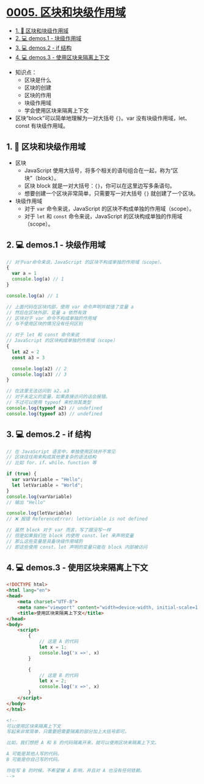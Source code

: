 # [0005. 区块和块级作用域](https://github.com/Tdahuyou/javascript/tree/main/0005.%20%E5%8C%BA%E5%9D%97%E5%92%8C%E5%9D%97%E7%BA%A7%E4%BD%9C%E7%94%A8%E5%9F%9F)

<!-- region:toc -->
- [1. 📒 区块和块级作用域](#1--区块和块级作用域)
- [2. 💻 demos.1 - 块级作用域](#2--demos1---块级作用域)
- [3. 💻 demos.2 - if 结构](#3--demos2---if-结构)
- [4. 💻 demos.3 - 使用区块来隔离上下文](#4--demos3---使用区块来隔离上下文)
<!-- endregion:toc -->
- 知识点：
  - 区块是什么
  - 区块的创建
  - 区块的作用
  - 块级作用域
  - 学会使用区块来隔离上下文
- 区块“block”可以简单地理解为一对大括号 `{}`。var 没有块级作用域，let、const 有块级作用域。

## 1. 📒 区块和块级作用域

- 区块
  - JavaScript 使用大括号，将多个相关的语句组合在一起，称为“区块”（block）。
  - 区块 block 就是一对大括号：`{}`，你可以在这里边写多条语句。
  - 想要创建一个区块非常简单，只需要写一对大括号 `{}` 就创建了一个区块。
- 块级作用域
  - 对于 `var` 命令来说，JavaScript 的区块不构成单独的作用域（scope）。
  - 对于 `let` 和 `const` 命令来说，JavaScript 的区块构成单独的作用域（scope）。

## 2. 💻 demos.1 - 块级作用域

```javascript
// 对于var命令来说，JavaScript 的区块不构成单独的作用域（scope）。
{
  var a = 1
  console.log(a) // 1
}

console.log(a) // 1

// 上面代码在区块内部，使用 var 命令声明并赋值了变量 a
// 然后在区块外部，变量 a 依然有效
// 区块对于 var 命令不构成单独的作用域
// 与不使用区块的情况没有任何区别

// 对于 let 和 const 命令来说
// JavaScript 的区块构成单独的作用域（scope）
{
  let a2 = 2
  const a3 = 3

  console.log(a2) // 2
  console.log(a3) // 3
}

// 在这里无法访问到 a2、a3
// 对于未定义的变量，如果直接访问的话会报错。
// 不过可以使用 typeof 来检测其类型
console.log(typeof a2) // undefined
console.log(typeof a3) // undefined
```

## 3. 💻 demos.2 - if 结构

```javascript
// 在 JavaScript 语言中，单独使用区块并不常见
// 区块往往用来构成其他更复杂的语法结构
// 比如 for、if、while、function 等

if (true) {
  var varVariable = "Hello";
  let letVariable = "World";
}
console.log(varVariable)
// 输出 "Hello"

console.log(letVariable)
// ❌ 报错 ReferenceError: letVariable is not defined

// 虽然 block 对于 var 而言，写了跟没写一样
// 但是如果我们在 block 内使用 const、let 来声明变量
// 那么这些变量是具备块级作用域的
// 即这些使用 const、let 声明的变量只能在 block 内部被访问
```

## 4. 💻 demos.3 - 使用区块来隔离上下文

```html
<!DOCTYPE html>
<html lang="en">
<head>
    <meta charset="UTF-8">
    <meta name="viewport" content="width=device-width, initial-scale=1.0">
    <title>使用区块来隔离上下文</title>
</head>
<body>
    <script>
        {
            // 这是 A 的代码
            let x = 1;
            console.log('x =>', x)
        }

        {
            // 这是 B 的代码
            let x = 2;
            console.log('x =>', x)
        }
    </script>
</body>
</html>

<!-- 
可以使用区块来隔离上下文
写起来非常简单，只需要把需要隔离的部分加上大括号即可。

比如，我们想把 A 和 B 的代码隔离开来，就可以使用区块来隔离上下文。

A 可能是其他人写的代码。
B 可能是你自己写的代码。

你在写 B 的时候，不希望被 A 影响，并且对 A 也没有任何依赖。
-->
```